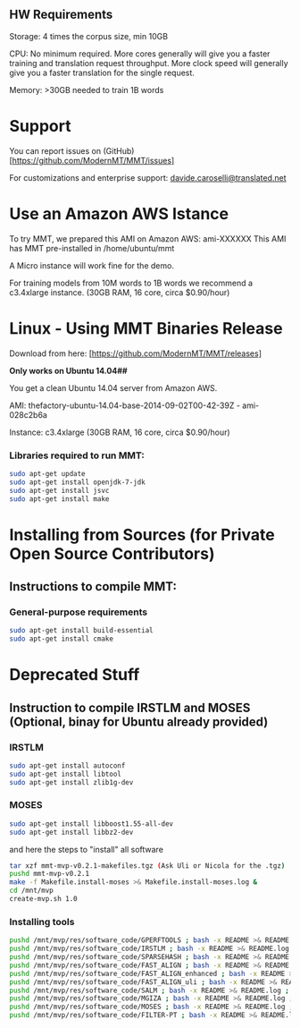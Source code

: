 ## HW Requirements

Storage: 4 times the corpus size, min 10GB 

CPU: No minimum required. 
  More cores generally will give you a faster training and translation request throughput. 
  More clock speed will generally give you a faster translation for the single request.

Memory: >30GB needed to train 1B words

# Support

You can report issues on (GitHub)[https://github.com/ModernMT/MMT/issues] 

For customizations and enterprise support: davide.caroselli@translated.net

# Use an Amazon AWS Istance

To try MMT, we prepared this AMI on Amazon AWS: ami-XXXXXX
This AMI has MMT pre-installed in /home/ubuntu/mmt

A Micro instance will work fine for the demo.

For training models from 10M words to 1B words we recommend a c3.4xlarge instance. (30GB RAM, 16 core, circa $0.90/hour)

# Linux - Using MMT Binaries Release

Download from here: [https://github.com/ModernMT/MMT/releases]

**Only works on Ubuntu 14.04##**

You get a clean Ubuntu 14.04 server from Amazon AWS.

AMI: thefactory-ubuntu-14.04-base-2014-09-02T00-42-39Z - ami-028c2b6a

Instance: c3.4xlarge (30GB RAM, 16 core, circa $0.90/hour)

### Libraries required to run MMT:

```bash
sudo apt-get update
sudo apt-get install openjdk-7-jdk
sudo apt-get install jsvc
sudo apt-get install make 
```

# Installing from Sources (for Private Open Source Contributors)

## Instructions to compile MMT:

### General-purpose requirements

```bash
sudo apt-get install build-essential
sudo apt-get install cmake
```

# Deprecated Stuff

## Instruction to compile IRSTLM and MOSES (Optional, binay for Ubuntu already provided)

### IRSTLM

```bash
sudo apt-get install autoconf
sudo apt-get install libtool
sudo apt-get install zlib1g-dev
```

### MOSES

```bash
sudo apt-get install libboost1.55-all-dev
sudo apt-get install libbz2-dev
```

and here the steps to "install" all software

```bash
tar xzf mmt-mvp-v0.2.1-makefiles.tgz (Ask Uli or Nicola for the .tgz)
pushd mmt-mvp-v0.2.1
make -f Makefile.install-moses >& Makefile.install-moses.log &
cd /mnt/mvp
create-mvp.sh 1.0
```

### Installing tools

```bash
pushd /mnt/mvp/res/software_code/GPERFTOOLS ; bash -x README >& README.log ; popd
pushd /mnt/mvp/res/software_code/IRSTLM ; bash -x README >& README.log ; popd
pushd /mnt/mvp/res/software_code/SPARSEHASH ; bash -x README >& README.log ; popd
pushd /mnt/mvp/res/software_code/FAST_ALIGN ; bash -x README >& README.log ; popd
pushd /mnt/mvp/res/software_code/FAST_ALIGN_enhanced ; bash -x README >& README.log ; popd
pushd /mnt/mvp/res/software_code/FAST_ALIGN_uli ; bash -x README >& README.log ; popd
pushd /mnt/mvp/res/software_code/SALM ; bash -x README >& README.log ; popd
pushd /mnt/mvp/res/software_code/MGIZA ; bash -x README >& README.log ; popd
pushd /mnt/mvp/res/software_code/MOSES ; bash -x README >& README.log ; popd
pushd /mnt/mvp/res/software_code/FILTER-PT ; bash -x README >& README.log ; popd
```